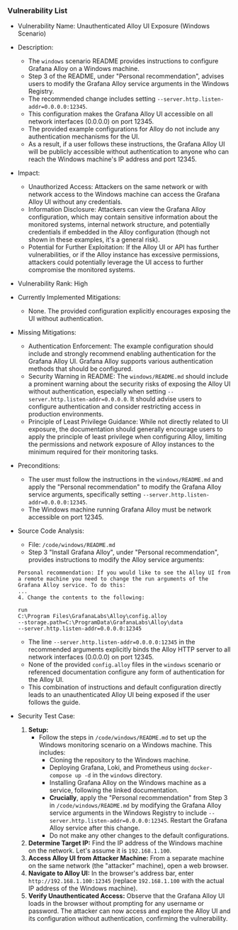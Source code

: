 ### Vulnerability List

- Vulnerability Name: Unauthenticated Alloy UI Exposure (Windows Scenario)
- Description:
    - The `windows` scenario README provides instructions to configure Grafana Alloy on a Windows machine.
    - Step 3 of the README, under "Personal recommendation", advises users to modify the Grafana Alloy service arguments in the Windows Registry.
    - The recommended change includes setting `--server.http.listen-addr=0.0.0.0:12345`.
    - This configuration makes the Grafana Alloy UI accessible on all network interfaces (0.0.0.0) on port 12345.
    - The provided example configurations for Alloy do not include any authentication mechanisms for the UI.
    - As a result, if a user follows these instructions, the Grafana Alloy UI will be publicly accessible without authentication to anyone who can reach the Windows machine's IP address and port 12345.
- Impact:
    - Unauthorized Access: Attackers on the same network or with network access to the Windows machine can access the Grafana Alloy UI without any credentials.
    - Information Disclosure: Attackers can view the Grafana Alloy configuration, which may contain sensitive information about the monitored systems, internal network structure, and potentially credentials if embedded in the Alloy configuration (though not shown in these examples, it's a general risk).
    - Potential for Further Exploitation: If the Alloy UI or API has further vulnerabilities, or if the Alloy instance has excessive permissions, attackers could potentially leverage the UI access to further compromise the monitored systems.
- Vulnerability Rank: High
- Currently Implemented Mitigations:
    - None. The provided configuration explicitly encourages exposing the UI without authentication.
- Missing Mitigations:
    - Authentication Enforcement: The example configuration should include and strongly recommend enabling authentication for the Grafana Alloy UI. Grafana Alloy supports various authentication methods that should be configured.
    - Security Warning in README: The `windows/README.md` should include a prominent warning about the security risks of exposing the Alloy UI without authentication, especially when setting `--server.http.listen-addr=0.0.0.0`. It should advise users to configure authentication and consider restricting access in production environments.
    - Principle of Least Privilege Guidance: While not directly related to UI exposure, the documentation should generally encourage users to apply the principle of least privilege when configuring Alloy, limiting the permissions and network exposure of Alloy instances to the minimum required for their monitoring tasks.
- Preconditions:
    - The user must follow the instructions in the `windows/README.md` and apply the "Personal recommendation" to modify the Grafana Alloy service arguments, specifically setting `--server.http.listen-addr=0.0.0.0:12345`.
    - The Windows machine running Grafana Alloy must be network accessible on port 12345.
- Source Code Analysis:
    - File: `/code/windows/README.md`
    - Step 3 "Install Grafana Alloy", under "Personal recommendation", provides instructions to modify the Alloy service arguments:
    ```
    Personal recommendation: If you would like to see the Alloy UI from a remote machine you need to change the run arguments of the Grafana Alloy service. To do this:
    ...
    4. Change the contents to the following:
    ```
    ```
    run
    C:\Program Files\GrafanaLabs\Alloy\config.alloy
    --storage.path=C:\ProgramData\GrafanaLabs\Alloy\data
    --server.http.listen-addr=0.0.0.0:12345
    ```
    - The line `--server.http.listen-addr=0.0.0.0:12345` in the recommended arguments explicitly binds the Alloy HTTP server to all network interfaces (0.0.0.0) on port 12345.
    - None of the provided `config.alloy` files in the `windows` scenario or referenced documentation configure any form of authentication for the Alloy UI.
    - This combination of instructions and default configuration directly leads to an unauthenticated Alloy UI being exposed if the user follows the guide.

- Security Test Case:
    1. **Setup:**
        - Follow the steps in `/code/windows/README.md` to set up the Windows monitoring scenario on a Windows machine. This includes:
            - Cloning the repository to the Windows machine.
            - Deploying Grafana, Loki, and Prometheus using `docker-compose up -d` in the `windows` directory.
            - Installing Grafana Alloy on the Windows machine as a service, following the linked documentation.
            - **Crucially**, apply the "Personal recommendation" from Step 3 in `/code/windows/README.md` by modifying the Grafana Alloy service arguments in the Windows Registry to include `--server.http.listen-addr=0.0.0.0:12345`. Restart the Grafana Alloy service after this change.
            - Do not make any other changes to the default configurations.
    2. **Determine Target IP:** Find the IP address of the Windows machine on the network. Let's assume it is `192.168.1.100`.
    3. **Access Alloy UI from Attacker Machine:** From a separate machine on the same network (the "attacker" machine), open a web browser.
    4. **Navigate to Alloy UI:** In the browser's address bar, enter `http://192.168.1.100:12345` (replace `192.168.1.100` with the actual IP address of the Windows machine).
    5. **Verify Unauthenticated Access:** Observe that the Grafana Alloy UI loads in the browser without prompting for any username or password. The attacker can now access and explore the Alloy UI and its configuration without authentication, confirming the vulnerability.